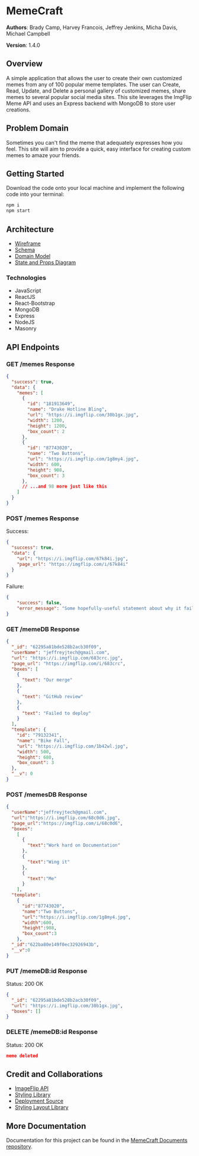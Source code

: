 # MemeCraft

**Authors**: Brady Camp, Harvey Francois, Jeffrey Jenkins, Micha Davis, Michael Campbell

**Version**: 1.4.0

## Overview

A simple application that allows the user to create their own customized memes from any of 100 popular meme templates. The user can Create, Read, Update, and Delete a personal gallery of customized memes, share memes to several popular social media sites. This site leverages the ImgFlip Meme API and uses an Express backend with MongoDB to store user creations.

## Problem Domain

Sometimes you can't find the meme that adequately expresses how you feel. This site will aim to provide a quick, easy interface for creating custom memes to amaze your friends.

## Getting Started

Download the code onto your local machine and implement the following code into your terminal:

```bash
npm i
npm start
```

## Architecture

- [Wireframe](resources/meme-craft%20wireframe.jpg)
- [Schema](resources/meme-craft-schema.jpg)
- [Domain Model](resources/meme-craft%20domain%20model.jpg)
- [State and Props Diagram](resources/meme-craft-props-state-flow.jpg)

### Technologies

- JavaScript
- ReactJS
- React-Bootstrap
- MongoDB
- Express
- NodeJS
- Masonry

## API Endpoints

### GET /memes Response

```json
{
  "success": true,
  "data": {
    "memes": [
      {
        "id": "181913649",
        "name": "Drake Hotline Bling",
        "url": "https://i.imgflip.com/30b1gx.jpg",
        "width": 1200,
        "height": 1200,
        "box_count": 2
      },
      {
        "id": "87743020",
        "name": "Two Buttons",
        "url": "https://i.imgflip.com/1g8my4.jpg",
        "width": 600,
        "height": 908,
        "box_count": 3
      },
      // ...and 98 more just like this
    ]
  }
}
```

### POST /memes Response

Success:

```json
{
  "success": true,
  "data": {
    "url": "https://i.imgflip.com/67k84i.jpg",
    "page_url": "https://imgflip.com/i/67k84i"
  }
}
```

Failure:

```json
{
    "success": false,
    "error_message": "Some hopefully-useful statement about why it failed"
}
```

### GET /memeDB Response

```json
{
  "_id": "62295a81bde528b2acb30f09",
  "userName": "jeffreyjtech@gmail.com",
  "url": "https://i.imgflip.com/683crc.jpg",
  "page_url": "https://imgflip.com/i/683crc",
  "boxes": [
    {
      "text": "Our merge"
    },
    {
      "text": "GitHub review"
    },
    {
      "text": "Failed to deploy"
    }
  ],
  "template": {
    "id": "79132341",
    "name": "Bike Fall",
    "url": "https://i.imgflip.com/1b42wl.jpg",
    "width": 500,
    "height": 680,
    "box_count": 3
  },
  "__v": 0
}
```

### POST /memesDB Response

```json
{
  "userName":"jeffreyjtech@gmail.com",
  "url":"https://i.imgflip.com/68c0d6.jpg",
  "page_url":"https://imgflip.com/i/68c0d6",
  "boxes":
    [
      {
        "text":"Work hard on Documentation"
      },
      {
        "text":"Wing it"
      },
      {
        "text":"Me"
      }
    ],
  "template":
    {
      "id":"87743020",
      "name":"Two Buttons",
      "url":"https://i.imgflip.com/1g8my4.jpg",
      "width":600,
      "height":908,
      "box_count":3
    },
  "_id":"622ba80e149f0ec32926943b",
  "__v":0
}
```

### PUT /memeDB:id Response

Status: 200 OK

```json
{
  "_id": "62295a81bde528b2acb30f09",
  "url": "https://i.imgflip.com/30b1gx.jpg",
  "boxes": []
}
```

### DELETE /memeDB:id Response

Status: 200 OK

```json
meme deleted
```

## Credit and Collaborations

- [ImageFlip API](https://imgflip.com/api)
- [Styling Library](https://bootswatch.com/quartz/)
- [Deployment Source](https://react-bootstrap.netlify.app/)
- [Styling Layout Library](https://github.com/paulcollett/react-masonry-css#readme)

## More Documentation

Documentation for this project can be found in the [MemeCraft Documents repository](https://github.com/Deprecated-Dependencies/meme-craft-documents).
